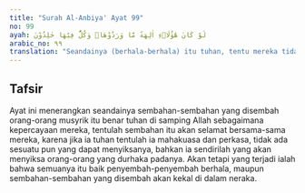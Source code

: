 ```yaml
---
title: "Surah Al-Anbiya' Ayat 99"
no: 99
ayah: لَوْ كَانَ هٰٓؤُلَاۤءِ اٰلِهَةً مَّا وَرَدُوْهَاۗ وَكُلٌّ فِيْهَا خٰلِدُوْنَ 
arabic_no: ٩٩
translation: "Seandainya (berhala-berhala) itu tuhan, tentu mereka tidak akan memasukinya (neraka). Tetapi semuanya akan kekal di dalamnya."
---
```


## Tafsir

Ayat ini menerangkan seandainya sembahan-sembahan yang disembah orang-orang musyrik itu benar tuhan di samping Allah sebagaimana kepercayaan mereka, tentulah sembahan itu akan selamat bersama-sama mereka, karena jika ia tuhan tentulah ia mahakuasa dan perkasa, tidak ada sesuatu pun yang dapat menyiksanya, bahkan ia sendirilah yang akan menyiksa orang-orang yang durhaka padanya. Akan tetapi yang terjadi ialah bahwa semuanya itu baik penyembah-penyembah berhala, maupun sembahan-sembahan yang disembah akan kekal di dalam neraka.